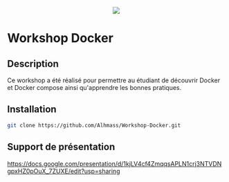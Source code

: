 <p align="center">
  <img src="https://www.docker.com/sites/default/files/d8/2019-07/Moby-logo.png"></img>
  <h1>Workshop Docker</h1>  
</p>

## Description
Ce workshop a été réalisé pour permettre au étudiant de découvrir Docker et Docker compose ainsi qu'apprendre les bonnes pratiques.

## Installation
```sh
git clone https://github.com/Alhmass/Workshop-Docker.git
```

## Support de présentation
https://docs.google.com/presentation/d/1kjLV4cf4ZmqqsAPLN1crj3NTVDNgpxHZ0pOuX_7ZUXE/edit?usp=sharing
